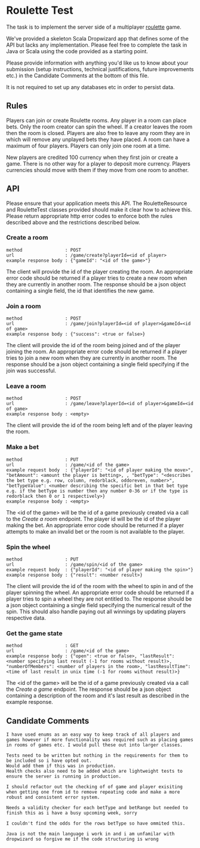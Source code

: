Roulette Test
===================

The task is to implement the server side of a multiplayer
[roulette](https://en.wikipedia.org/wiki/Roulette) game.

We've provided a skeleton Scala Dropwizard app that defines some of the API but lacks any implementation.
Please feel free to complete the task in Java or Scala using the code provided as a starting point.

Please provide information with anything you'd like us to know about your submission (setup
instructions, technical justifications, future improvements etc.) in the Candidate Comments at the bottom of this file.

It is not required to set up any databases etc in order to persist data.

Rules
-----

Players can join or create Roulette rooms. Any player in a room can place bets. Only the room creator can spin the wheel.
If a creator leaves the room then the room is closed. Players are also free to leave any room they are in which will remove any unplayed bets they have placed.
A room can have a maximum of four players. Players can only join one room at a time.

New players are credited 100 currency when they first join or create a game. There is no other way for a player to deposit more currency. Players currencies should move with them if they move from one room to another.

API
---

Please ensure that your application meets this API.  The RouletteResource and RouletteTest classes provided should make it
clear how to achieve this.  Please return appropriate http error codes to enforce both the rules described above and
the restrictions described below.

### Create a room ###

    method                : POST
    url                   : /game/create?playerId=<id of player>
    example response body : {"gameId": "<id of the game>"}

The client will provide the id of the player creating the room. An appropriate error code should be returned if a player tries to create a  new room when they are currently in another room. The response should be a json object containing a single field, the id that
identifies the new game.

### Join a room ###

    method                : POST
    url                   : /game/join?playerId=<id of player>&gameId=<id of game>
    example response body : {"success": <true or false>}

The client will provide the id of the room being joined and of the player joining the room. An appropriate error code should be returned if a player tries to join a new room when they are currently in another room. The response should be a json object containing a single field specifying if the join was successful.

### Leave a room ###

    method                : POST
    url                   : /game/leave?playerId=<id of player>&gameId=<id of game>
    example response body : <empty>

The client will provide the id of the room being left and of the player leaving the room.

### Make a bet ###

    method                : PUT
    url                   : /game/<id of the game>
    example request body  : {"playerId": "<id of player making the move>", "betAmount": <amount the player is betting>, , "betType": "<describes the bet type e.g. row, column, redorblack, oddoreven, number>", "betTypeValue": <number describing the specific bet in that bet type e.g. if the betType is number then any number 0-36 or if the type is redorblack then 0 or 1 respectively>}
    example response body : <empty>

The \<id of the game> will be the id of a game previously created via a call to the *Create a room* endpoint.  The player id
will be the id of the player making the bet. An appropriate error code should be returned if a player attempts to make an invalid bet or the room is not available to the player.

### Spin the wheel ###

    method                : PUT
    url                   : /game/spin/<id of the game>
    example request body  : {"playerId": "<id of player making the spin>"}
    example response body : {"result": <number result>}

The client will provide the id of the room with the wheel to spin in and of the player spinning the wheel. An appropriate error code should be returned if a player tries to spin a wheel they are not entitled to. The response should be a json object containing a single field specifying the numerical result of the spin. This should also handle paying out all winnings by updating players respective data.

### Get the game state ###

    method                : GET
    url                   : /game/<id of the game>
    example response body : {"open": <true or false>, "lastResult": <number specifying last result (-1 for rooms without result)>, "numberOfMembers": <number of players in the room>, "lastResultTime": <time of last result in unix time (-1 for rooms without result)>}

The \<id of the game> will be the id of a game previously created via a call the *Create a game* endpoint. The response should be a json object containing a description of the room and it's last result as described in the example response.


Candidate Comments
------------------

    I have used enums as an easy way to keep track of all players and games however if more functionality was required such as placing games in rooms of games etc. I would pull these out into larger classes.
    
    Tests need to be written but nothing in the requirements for them to be included so i have opted out.
    Would add them if this was in production. 
    Health checks also need to be added which are lightweight tests to ensure the server is running in production.
    
    I should refactor out the checking of of game and player exisiting when getting one from id to remove repeating code and make a more robust and consistent error system.
    
    Needs a validity checker for each betType and betRange but needed to finish this as i have a busy upcoming week, sorry
    
    I couldn't find the odds for the rows betType so have ommited this.
    
    Java is not the main language i work in and i am unfamilar with dropwizard so forgive me if the code structuring is wrong 
